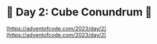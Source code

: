 # 🎄 Day 2: Cube Conundrum 🎄

[https://adventofcode.com/2023/day/2](https://adventofcode.com/2023/day/2)
